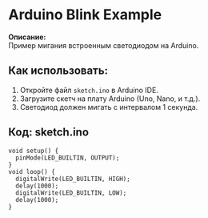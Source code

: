 # Arduino Blink Example

**Описание:**  
Пример мигания встроенным светодиодом на Arduino.

## Как использовать:
1. Откройте файл `sketch.ino` в Arduino IDE.
2. Загрузите скетч на плату Arduino (Uno, Nano, и т.д.).
3. Светодиод должен мигать с интервалом 1 секунда.

## Код: sketch.ino
```
void setup() {
  pinMode(LED_BUILTIN, OUTPUT);
}
void loop() {
  digitalWrite(LED_BUILTIN, HIGH);
  delay(1000);
  digitalWrite(LED_BUILTIN, LOW);
  delay(1000);
}
```